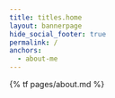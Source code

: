 ```yaml
---
title: titles.home
layout: bannerpage
hide_social_footer: true
permalink: /
anchors:
  - about-me
---
```


{% tf pages/about.md %}
